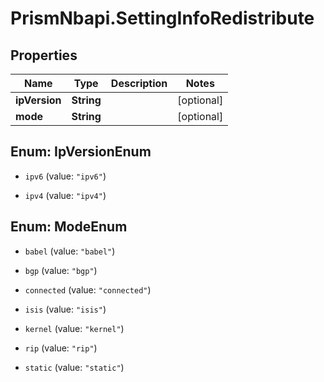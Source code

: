 # PrismNbapi.SettingInfoRedistribute

## Properties
Name | Type | Description | Notes
------------ | ------------- | ------------- | -------------
**ipVersion** | **String** |  | [optional] 
**mode** | **String** |  | [optional] 


<a name="IpVersionEnum"></a>
## Enum: IpVersionEnum


* `ipv6` (value: `"ipv6"`)

* `ipv4` (value: `"ipv4"`)




<a name="ModeEnum"></a>
## Enum: ModeEnum


* `babel` (value: `"babel"`)

* `bgp` (value: `"bgp"`)

* `connected` (value: `"connected"`)

* `isis` (value: `"isis"`)

* `kernel` (value: `"kernel"`)

* `rip` (value: `"rip"`)

* `static` (value: `"static"`)




